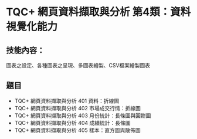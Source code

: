 # TQC+ 網頁資料擷取與分析 第4類：資料視覺化能力
## 技能內容：
圖表之設定、各種圖表之呈現、多圖表繪製、CSV檔案繪製圖表

## 題目		
- TQC+ 網頁資料擷取與分析 401 資料：折線圖		
- TQC+ 網頁資料擷取與分析 402 市場成交行情：折線圖		
- TQC+ 網頁資料擷取與分析 403 月份統計：長條圖與圓餅圖		
- TQC+ 網頁資料擷取與分析 404 成績統計：長條圖		
- TQC+ 網頁資料擷取與分析 405 樣本：直方圖與散佈圖